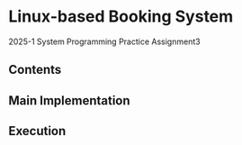 # Linux-based Booking System
2025-1 System Programming Practice Assignment3
## Contents
## Main Implementation
## Execution
